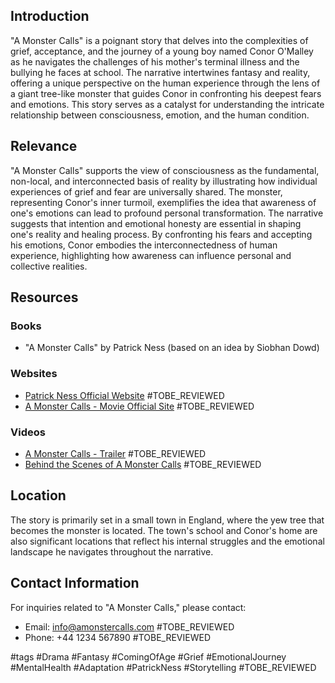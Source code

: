 ## Introduction
"A Monster Calls" is a poignant story that delves into the complexities of grief, acceptance, and the journey of a young boy named Conor O'Malley as he navigates the challenges of his mother's terminal illness and the bullying he faces at school. The narrative intertwines fantasy and reality, offering a unique perspective on the human experience through the lens of a giant tree-like monster that guides Conor in confronting his deepest fears and emotions. This story serves as a catalyst for understanding the intricate relationship between consciousness, emotion, and the human condition.

## Relevance
"A Monster Calls" supports the view of consciousness as the fundamental, non-local, and interconnected basis of reality by illustrating how individual experiences of grief and fear are universally shared. The monster, representing Conor's inner turmoil, exemplifies the idea that awareness of one's emotions can lead to profound personal transformation. The narrative suggests that intention and emotional honesty are essential in shaping one's reality and healing process. By confronting his fears and accepting his emotions, Conor embodies the interconnectedness of human experience, highlighting how awareness can influence personal and collective realities.

## Resources

### Books
- "A Monster Calls" by Patrick Ness (based on an idea by Siobhan Dowd)

### Websites
- [Patrick Ness Official Website](https://www.patrickness.com) #TOBE_REVIEWED
- [A Monster Calls - Movie Official Site](http://www.amonstercalls.com) #TOBE_REVIEWED

### Videos
- [A Monster Calls - Trailer](https://www.youtube.com/watch?v=G9Q3tJ2v0tU) #TOBE_REVIEWED
- [Behind the Scenes of A Monster Calls](https://www.youtube.com/watch?v=6P0Oe1A3C4I) #TOBE_REVIEWED

## Location
The story is primarily set in a small town in England, where the yew tree that becomes the monster is located. The town's school and Conor's home are also significant locations that reflect his internal struggles and the emotional landscape he navigates throughout the narrative.

## Contact Information
For inquiries related to "A Monster Calls," please contact:
- Email: info@amonstercalls.com #TOBE_REVIEWED
- Phone: +44 1234 567890 #TOBE_REVIEWED

#tags 
#Drama #Fantasy #ComingOfAge #Grief #EmotionalJourney #MentalHealth #Adaptation #PatrickNess #Storytelling #TOBE_REVIEWED

